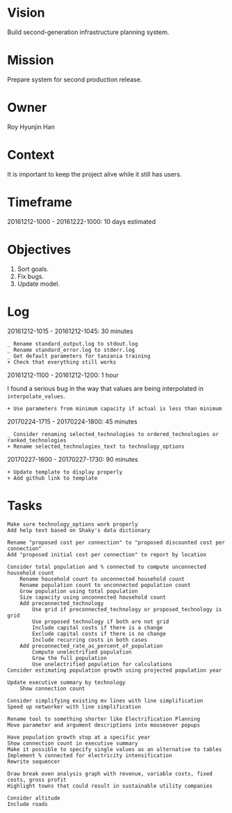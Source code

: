 # Vision

Build second-generation infrastructure planning system.

# Mission

Prepare system for second production release.

# Owner

Roy Hyunjin Han

# Context

It is important to keep the project alive while it still has users.

# Timeframe

20161212-1000 - 20161222-1000: 10 days estimated

# Objectives

1. Sort goals.
2. Fix bugs.
3. Update model.

# Log

20161212-1015 - 20161212-1045: 30 minutes

    _ Rename standard_output.log to stdout.log
    _ Rename standard_error.log to stderr.log
    _ Get default parameters for tanzania training
    + Check that everything still works

20161212-1100 - 20161212-1200: 1 hour

I found a serious bug in the way that values are being interpolated in `interpolate_values`.

    + Use parameters from minimum capacity if actual is less than minimum

20170224-1715 - 20170224-1800: 45 minutes

    _ Consider renaming selected_technologies to ordered_technologies or ranked_technologies
    + Rename selected_technologies_text to technology_options

20170227-1600 - 20170227-1730: 90 minutes

    + Update template to display properly
    + Add github link to template

# Tasks

    Make sure technology_options work properly
    Add help text based on Shaky's data dictionary

    Rename "proposed cost per connection" to "proposed discounted cost per connection"
    Add "proposed initial cost per connection" to report by location

    Consider total population and % connected to compute unconnected household count
        Rename household count to unconnected household count
        Rename population count to unconnected population count
        Grow population using total population
        Size capacity using unconnected household count
        Add preconnected_technology
            Use grid if preconnected_technology or proposed_technology is grid
            Use proposed technology if both are not grid
            Include capital costs if there is a change
            Exclude capital costs if there is no change
            Include recurring costs in both cases
        Add preconnected_rate_as_percent_of_population
            Compute unelectrified population
            Grow the full population
            Use unelectrified population for calculations
    Consider estimating population growth using projected population year

    Update executive summary by technology
        Show connection count

    Consider simplifying existing mv lines with line simplification
    Speed up networker with line simplification

    Rename tool to something shorter like Electrification Planning
    Move parameter and argument descriptions into mouseover popups

    Have population growth stop at a specific year
    Show connection count in executive summary
    Make it possible to specify single values as an alternative to tables
    Implement % connected for electricity intensification
    Rewrite sequencer

    Draw break even analysis graph with revenue, variable costs, fixed costs, gross profit
    Highlight towns that could result in sustainable utility companies

    Consider altitude
    Include roads
